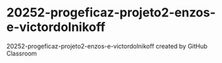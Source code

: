 # 20252-progeficaz-projeto2-enzos-e-victordolnikoff
20252-progeficaz-projeto2-enzos-e-victordolnikoff created by GitHub Classroom

